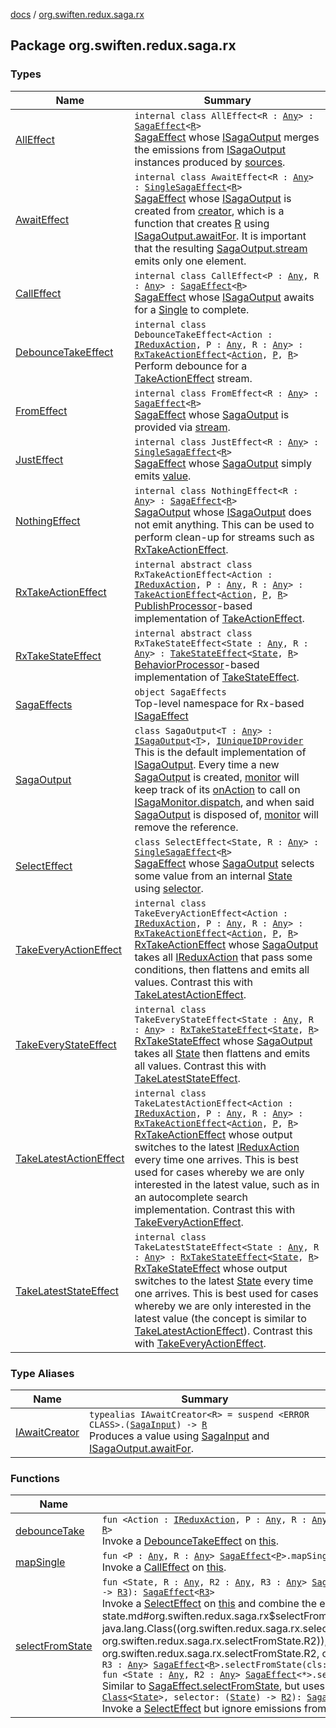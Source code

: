 [docs](../index.md) / [org.swiften.redux.saga.rx](./index.md)

## Package org.swiften.redux.saga.rx

### Types

| Name | Summary |
|---|---|
| [AllEffect](-all-effect/index.md) | `internal class AllEffect<R : `[`Any`](https://kotlinlang.org/api/latest/jvm/stdlib/kotlin/-any/index.html)`> : `[`SagaEffect`](../org.swiften.redux.saga.common/-saga-effect/index.md)`<`[`R`](-all-effect/index.md#R)`>`<br>[SagaEffect](../org.swiften.redux.saga.common/-saga-effect/index.md) whose [ISagaOutput](../org.swiften.redux.saga.common/-i-saga-output/index.md) merges the emissions from [ISagaOutput](../org.swiften.redux.saga.common/-i-saga-output/index.md) instances produced by [sources](-all-effect/sources.md). |
| [AwaitEffect](-await-effect/index.md) | `internal class AwaitEffect<R : `[`Any`](https://kotlinlang.org/api/latest/jvm/stdlib/kotlin/-any/index.html)`> : `[`SingleSagaEffect`](../org.swiften.redux.saga.common/-single-saga-effect/index.md)`<`[`R`](-await-effect/index.md#R)`>`<br>[SagaEffect](../org.swiften.redux.saga.common/-saga-effect/index.md) whose [ISagaOutput](../org.swiften.redux.saga.common/-i-saga-output/index.md) is created from [creator](-await-effect/creator.md), which is a function that creates [R](-await-effect/index.md#R) using [ISagaOutput.awaitFor](../org.swiften.redux.core/-i-async-job/await-for.md). It is important that the resulting [SagaOutput.stream](-saga-output/stream.md) emits only one element. |
| [CallEffect](-call-effect/index.md) | `internal class CallEffect<P : `[`Any`](https://kotlinlang.org/api/latest/jvm/stdlib/kotlin/-any/index.html)`, R : `[`Any`](https://kotlinlang.org/api/latest/jvm/stdlib/kotlin/-any/index.html)`> : `[`SagaEffect`](../org.swiften.redux.saga.common/-saga-effect/index.md)`<`[`R`](-call-effect/index.md#R)`>`<br>[SagaEffect](../org.swiften.redux.saga.common/-saga-effect/index.md) whose [ISagaOutput](../org.swiften.redux.saga.common/-i-saga-output/index.md) awaits for a [Single](#) to complete. |
| [DebounceTakeEffect](-debounce-take-effect/index.md) | `internal class DebounceTakeEffect<Action : `[`IReduxAction`](../org.swiften.redux.core/-i-redux-action.md)`, P : `[`Any`](https://kotlinlang.org/api/latest/jvm/stdlib/kotlin/-any/index.html)`, R : `[`Any`](https://kotlinlang.org/api/latest/jvm/stdlib/kotlin/-any/index.html)`> : `[`RxTakeActionEffect`](-rx-take-action-effect/index.md)`<`[`Action`](-debounce-take-effect/index.md#Action)`, `[`P`](-debounce-take-effect/index.md#P)`, `[`R`](-debounce-take-effect/index.md#R)`>`<br>Perform debounce for a [TakeActionEffect](../org.swiften.redux.saga.common/-take-action-effect/index.md) stream. |
| [FromEffect](-from-effect/index.md) | `internal class FromEffect<R : `[`Any`](https://kotlinlang.org/api/latest/jvm/stdlib/kotlin/-any/index.html)`> : `[`SagaEffect`](../org.swiften.redux.saga.common/-saga-effect/index.md)`<`[`R`](-from-effect/index.md#R)`>`<br>[SagaEffect](../org.swiften.redux.saga.common/-saga-effect/index.md) whose [SagaOutput](-saga-output/index.md) is provided via [stream](-from-effect/stream.md). |
| [JustEffect](-just-effect/index.md) | `internal class JustEffect<R : `[`Any`](https://kotlinlang.org/api/latest/jvm/stdlib/kotlin/-any/index.html)`> : `[`SingleSagaEffect`](../org.swiften.redux.saga.common/-single-saga-effect/index.md)`<`[`R`](-just-effect/index.md#R)`>`<br>[SagaEffect](../org.swiften.redux.saga.common/-saga-effect/index.md) whose [SagaOutput](-saga-output/index.md) simply emits [value](-just-effect/value.md). |
| [NothingEffect](-nothing-effect/index.md) | `internal class NothingEffect<R : `[`Any`](https://kotlinlang.org/api/latest/jvm/stdlib/kotlin/-any/index.html)`> : `[`SagaEffect`](../org.swiften.redux.saga.common/-saga-effect/index.md)`<`[`R`](-nothing-effect/index.md#R)`>`<br>[SagaOutput](-saga-output/index.md) whose [ISagaOutput](../org.swiften.redux.saga.common/-i-saga-output/index.md) does not emit anything. This can be used to perform clean-up for streams such as [RxTakeActionEffect](-rx-take-action-effect/index.md). |
| [RxTakeActionEffect](-rx-take-action-effect/index.md) | `internal abstract class RxTakeActionEffect<Action : `[`IReduxAction`](../org.swiften.redux.core/-i-redux-action.md)`, P : `[`Any`](https://kotlinlang.org/api/latest/jvm/stdlib/kotlin/-any/index.html)`, R : `[`Any`](https://kotlinlang.org/api/latest/jvm/stdlib/kotlin/-any/index.html)`> : `[`TakeActionEffect`](../org.swiften.redux.saga.common/-take-action-effect/index.md)`<`[`Action`](-rx-take-action-effect/index.md#Action)`, `[`P`](-rx-take-action-effect/index.md#P)`, `[`R`](-rx-take-action-effect/index.md#R)`>`<br>[PublishProcessor](#)-based implementation of [TakeActionEffect](../org.swiften.redux.saga.common/-take-action-effect/index.md). |
| [RxTakeStateEffect](-rx-take-state-effect/index.md) | `internal abstract class RxTakeStateEffect<State : `[`Any`](https://kotlinlang.org/api/latest/jvm/stdlib/kotlin/-any/index.html)`, R : `[`Any`](https://kotlinlang.org/api/latest/jvm/stdlib/kotlin/-any/index.html)`> : `[`TakeStateEffect`](../org.swiften.redux.saga.common/-take-state-effect/index.md)`<`[`State`](-rx-take-state-effect/index.md#State)`, `[`R`](-rx-take-state-effect/index.md#R)`>`<br>[BehaviorProcessor](#)-based implementation of [TakeStateEffect](../org.swiften.redux.saga.common/-take-state-effect/index.md). |
| [SagaEffects](-saga-effects/index.md) | `object SagaEffects`<br>Top-level namespace for Rx-based [ISagaEffect](../org.swiften.redux.saga.common/-i-saga-effect.md) |
| [SagaOutput](-saga-output/index.md) | `class SagaOutput<T : `[`Any`](https://kotlinlang.org/api/latest/jvm/stdlib/kotlin/-any/index.html)`> : `[`ISagaOutput`](../org.swiften.redux.saga.common/-i-saga-output/index.md)`<`[`T`](-saga-output/index.md#T)`>, `[`IUniqueIDProvider`](../org.swiften.redux.core/-i-unique-i-d-provider/index.md)<br>This is the default implementation of [ISagaOutput](../org.swiften.redux.saga.common/-i-saga-output/index.md). Every time a new [SagaOutput](-saga-output/index.md) is created, [monitor](-saga-output/monitor.md) will keep track of its [onAction](-saga-output/on-action.md) to call on [ISagaMonitor.dispatch](../org.swiften.redux.core/-i-dispatcher-provider/dispatch.md), and when said [SagaOutput](-saga-output/index.md) is disposed of, [monitor](-saga-output/monitor.md) will remove the reference. |
| [SelectEffect](-select-effect/index.md) | `class SelectEffect<State, R : `[`Any`](https://kotlinlang.org/api/latest/jvm/stdlib/kotlin/-any/index.html)`> : `[`SingleSagaEffect`](../org.swiften.redux.saga.common/-single-saga-effect/index.md)`<`[`R`](-select-effect/index.md#R)`>`<br>[SagaEffect](../org.swiften.redux.saga.common/-saga-effect/index.md) whose [SagaOutput](-saga-output/index.md) selects some value from an internal [State](-select-effect/index.md#State) using [selector](-select-effect/selector.md). |
| [TakeEveryActionEffect](-take-every-action-effect/index.md) | `internal class TakeEveryActionEffect<Action : `[`IReduxAction`](../org.swiften.redux.core/-i-redux-action.md)`, P : `[`Any`](https://kotlinlang.org/api/latest/jvm/stdlib/kotlin/-any/index.html)`, R : `[`Any`](https://kotlinlang.org/api/latest/jvm/stdlib/kotlin/-any/index.html)`> : `[`RxTakeActionEffect`](-rx-take-action-effect/index.md)`<`[`Action`](-take-every-action-effect/index.md#Action)`, `[`P`](-take-every-action-effect/index.md#P)`, `[`R`](-take-every-action-effect/index.md#R)`>`<br>[RxTakeActionEffect](-rx-take-action-effect/index.md) whose [SagaOutput](-saga-output/index.md) takes all [IReduxAction](../org.swiften.redux.core/-i-redux-action.md) that pass some conditions, then flattens and emits all values. Contrast this with [TakeLatestActionEffect](-take-latest-action-effect/index.md). |
| [TakeEveryStateEffect](-take-every-state-effect/index.md) | `internal class TakeEveryStateEffect<State : `[`Any`](https://kotlinlang.org/api/latest/jvm/stdlib/kotlin/-any/index.html)`, R : `[`Any`](https://kotlinlang.org/api/latest/jvm/stdlib/kotlin/-any/index.html)`> : `[`RxTakeStateEffect`](-rx-take-state-effect/index.md)`<`[`State`](-take-every-state-effect/index.md#State)`, `[`R`](-take-every-state-effect/index.md#R)`>`<br>[RxTakeStateEffect](-rx-take-state-effect/index.md) whose [SagaOutput](-saga-output/index.md) takes all [State](-take-every-state-effect/index.md#State) then flattens and emits all values. Contrast this with [TakeLatestStateEffect](-take-latest-state-effect/index.md). |
| [TakeLatestActionEffect](-take-latest-action-effect/index.md) | `internal class TakeLatestActionEffect<Action : `[`IReduxAction`](../org.swiften.redux.core/-i-redux-action.md)`, P : `[`Any`](https://kotlinlang.org/api/latest/jvm/stdlib/kotlin/-any/index.html)`, R : `[`Any`](https://kotlinlang.org/api/latest/jvm/stdlib/kotlin/-any/index.html)`> : `[`RxTakeActionEffect`](-rx-take-action-effect/index.md)`<`[`Action`](-take-latest-action-effect/index.md#Action)`, `[`P`](-take-latest-action-effect/index.md#P)`, `[`R`](-take-latest-action-effect/index.md#R)`>`<br>[RxTakeActionEffect](-rx-take-action-effect/index.md) whose output switches to the latest [IReduxAction](../org.swiften.redux.core/-i-redux-action.md) every time one arrives. This is best used for cases whereby we are only interested in the latest value, such as in an autocomplete search implementation. Contrast this with [TakeEveryActionEffect](-take-every-action-effect/index.md). |
| [TakeLatestStateEffect](-take-latest-state-effect/index.md) | `internal class TakeLatestStateEffect<State : `[`Any`](https://kotlinlang.org/api/latest/jvm/stdlib/kotlin/-any/index.html)`, R : `[`Any`](https://kotlinlang.org/api/latest/jvm/stdlib/kotlin/-any/index.html)`> : `[`RxTakeStateEffect`](-rx-take-state-effect/index.md)`<`[`State`](-take-latest-state-effect/index.md#State)`, `[`R`](-take-latest-state-effect/index.md#R)`>`<br>[RxTakeStateEffect](-rx-take-state-effect/index.md) whose output switches to the latest [State](-take-latest-state-effect/index.md#State) every time one arrives. This is best used for cases whereby we are only interested in the latest value (the concept is similar to [TakeLatestActionEffect](-take-latest-action-effect/index.md)). Contrast this with [TakeEveryActionEffect](-take-every-action-effect/index.md). |

### Type Aliases

| Name | Summary |
|---|---|
| [IAwaitCreator](-i-await-creator.md) | `typealias IAwaitCreator<R> = suspend <ERROR CLASS>.(`[`SagaInput`](../org.swiften.redux.saga.common/-saga-input/index.md)`) -> `[`R`](-i-await-creator.md#R)<br>Produces a value using [SagaInput](../org.swiften.redux.saga.common/-saga-input/index.md) and [ISagaOutput.awaitFor](../org.swiften.redux.core/-i-async-job/await-for.md). |

### Functions

| Name | Summary |
|---|---|
| [debounceTake](debounce-take.md) | `fun <Action : `[`IReduxAction`](../org.swiften.redux.core/-i-redux-action.md)`, P : `[`Any`](https://kotlinlang.org/api/latest/jvm/stdlib/kotlin/-any/index.html)`, R : `[`Any`](https://kotlinlang.org/api/latest/jvm/stdlib/kotlin/-any/index.html)`> `[`TakeActionEffect`](../org.swiften.redux.saga.common/-take-action-effect/index.md)`<`[`Action`](debounce-take.md#Action)`, `[`P`](debounce-take.md#P)`, `[`R`](debounce-take.md#R)`>.debounceTake(millis: `[`Long`](https://kotlinlang.org/api/latest/jvm/stdlib/kotlin/-long/index.html)`): `[`TakeActionEffect`](../org.swiften.redux.saga.common/-take-action-effect/index.md)`<`[`Action`](debounce-take.md#Action)`, `[`P`](debounce-take.md#P)`, `[`R`](debounce-take.md#R)`>`<br>Invoke a [DebounceTakeEffect](-debounce-take-effect/index.md) on [this](debounce-take/-this-.md). |
| [mapSingle](map-single.md) | `fun <P : `[`Any`](https://kotlinlang.org/api/latest/jvm/stdlib/kotlin/-any/index.html)`, R : `[`Any`](https://kotlinlang.org/api/latest/jvm/stdlib/kotlin/-any/index.html)`> `[`SagaEffect`](../org.swiften.redux.saga.common/-saga-effect/index.md)`<`[`P`](map-single.md#P)`>.mapSingle(transformer: (`[`P`](map-single.md#P)`) -> <ERROR CLASS><`[`R`](map-single.md#R)`>): `[`SagaEffect`](../org.swiften.redux.saga.common/-saga-effect/index.md)`<`[`R`](map-single.md#R)`>`<br>Invoke a [CallEffect](-call-effect/index.md) on [this](map-single/-this-.md). |
| [selectFromState](select-from-state.md) | `fun <State, R : `[`Any`](https://kotlinlang.org/api/latest/jvm/stdlib/kotlin/-any/index.html)`, R2 : `[`Any`](https://kotlinlang.org/api/latest/jvm/stdlib/kotlin/-any/index.html)`, R3 : `[`Any`](https://kotlinlang.org/api/latest/jvm/stdlib/kotlin/-any/index.html)`> `[`SagaEffect`](../org.swiften.redux.saga.common/-saga-effect/index.md)`<`[`R`](select-from-state.md#R)`>.selectFromState(cls: `[`Class`](http://docs.oracle.com/javase/6/docs/api/java/lang/Class.html)`<`[`State`](select-from-state.md#State)`>, selector: (`[`State`](select-from-state.md#State)`) -> `[`R2`](select-from-state.md#R2)`, combiner: (`[`R`](select-from-state.md#R)`, `[`R2`](select-from-state.md#R2)`) -> `[`R3`](select-from-state.md#R3)`): `[`SagaEffect`](../org.swiften.redux.saga.common/-saga-effect/index.md)`<`[`R3`](select-from-state.md#R3)`>`<br>Invoke a [SelectEffect](-select-effect/index.md) on [this](select-from-state/-this-.md) and combine the emitted values with [combiner](select-from-state.md#org.swiften.redux.saga.rx$selectFromState(org.swiften.redux.saga.common.SagaEffect((org.swiften.redux.saga.rx.selectFromState.R)), java.lang.Class((org.swiften.redux.saga.rx.selectFromState.State)), kotlin.Function1((org.swiften.redux.saga.rx.selectFromState.State, org.swiften.redux.saga.rx.selectFromState.R2)), kotlin.Function2((org.swiften.redux.saga.rx.selectFromState.R, org.swiften.redux.saga.rx.selectFromState.R2, org.swiften.redux.saga.rx.selectFromState.R3)))/combiner).`fun <State : `[`Any`](https://kotlinlang.org/api/latest/jvm/stdlib/kotlin/-any/index.html)`, R : `[`Any`](https://kotlinlang.org/api/latest/jvm/stdlib/kotlin/-any/index.html)`, R2 : `[`Any`](https://kotlinlang.org/api/latest/jvm/stdlib/kotlin/-any/index.html)`, R3 : `[`Any`](https://kotlinlang.org/api/latest/jvm/stdlib/kotlin/-any/index.html)`> `[`SagaEffect`](../org.swiften.redux.saga.common/-saga-effect/index.md)`<`[`R`](select-from-state.md#R)`>.selectFromState(cls: `[`KClass`](https://kotlinlang.org/api/latest/jvm/stdlib/kotlin.reflect/-k-class/index.html)`<`[`State`](select-from-state.md#State)`>, selector: (`[`State`](select-from-state.md#State)`) -> `[`R2`](select-from-state.md#R2)`, combiner: (`[`R`](select-from-state.md#R)`, `[`R2`](select-from-state.md#R2)`) -> `[`R3`](select-from-state.md#R3)`): `[`SagaEffect`](../org.swiften.redux.saga.common/-saga-effect/index.md)`<`[`R3`](select-from-state.md#R3)`>`<br>`fun <State : `[`Any`](https://kotlinlang.org/api/latest/jvm/stdlib/kotlin/-any/index.html)`, R2 : `[`Any`](https://kotlinlang.org/api/latest/jvm/stdlib/kotlin/-any/index.html)`> `[`SagaEffect`](../org.swiften.redux.saga.common/-saga-effect/index.md)`<*>.selectFromState(cls: `[`KClass`](https://kotlinlang.org/api/latest/jvm/stdlib/kotlin.reflect/-k-class/index.html)`<`[`State`](select-from-state.md#State)`>, selector: (`[`State`](select-from-state.md#State)`) -> `[`R2`](select-from-state.md#R2)`): `[`SagaEffect`](../org.swiften.redux.saga.common/-saga-effect/index.md)`<`[`R2`](select-from-state.md#R2)`>`<br>Similar to [SagaEffect.selectFromState](select-from-state.md), but uses [KClass](https://kotlinlang.org/api/latest/jvm/stdlib/kotlin.reflect/-k-class/index.html) instead of [Class](http://docs.oracle.com/javase/6/docs/api/java/lang/Class.html).`fun <State, R2 : `[`Any`](https://kotlinlang.org/api/latest/jvm/stdlib/kotlin/-any/index.html)`> `[`SagaEffect`](../org.swiften.redux.saga.common/-saga-effect/index.md)`<*>.selectFromState(cls: `[`Class`](http://docs.oracle.com/javase/6/docs/api/java/lang/Class.html)`<`[`State`](select-from-state.md#State)`>, selector: (`[`State`](select-from-state.md#State)`) -> `[`R2`](select-from-state.md#R2)`): `[`SagaEffect`](../org.swiften.redux.saga.common/-saga-effect/index.md)`<`[`R2`](select-from-state.md#R2)`>`<br>Invoke a [SelectEffect](-select-effect/index.md) but ignore emissions from [this](select-from-state/-this-.md). |

